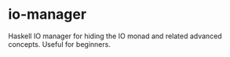 io-manager
==========

Haskell IO manager for hiding the IO monad and related advanced concepts. Useful for beginners.